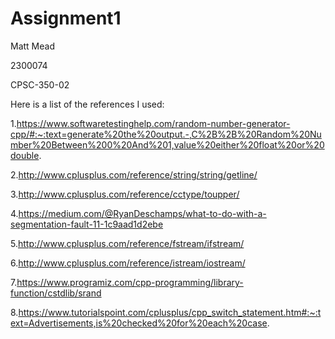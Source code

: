 # Assignment1
Matt Mead

2300074

CPSC-350-02

Here is a list of the references I used:

1.https://www.softwaretestinghelp.com/random-number-generator-cpp/#:~:text=generate%20the%20output.-,C%2B%2B%20Random%20Number%20Between%200%20And%201,value%20either%20float%20or%20double.

2.http://www.cplusplus.com/reference/string/string/getline/

3.http://www.cplusplus.com/reference/cctype/toupper/

4.https://medium.com/@RyanDeschamps/what-to-do-with-a-segmentation-fault-11-1c9aad1d2ebe

5.http://www.cplusplus.com/reference/fstream/ifstream/

6.http://www.cplusplus.com/reference/istream/iostream/

7.https://www.programiz.com/cpp-programming/library-function/cstdlib/srand

8.https://www.tutorialspoint.com/cplusplus/cpp_switch_statement.htm#:~:text=Advertisements,is%20checked%20for%20each%20case.
